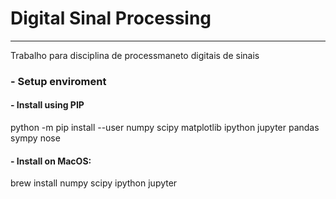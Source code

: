 # Digital Sinal Processing 
***

Trabalho para disciplina de processmaneto digitais de sinais


### - Setup enviroment

#### - Install using PIP
python -m pip install --user numpy scipy matplotlib ipython jupyter pandas sympy nose

#### - Install on MacOS:
brew install numpy scipy ipython jupyter
